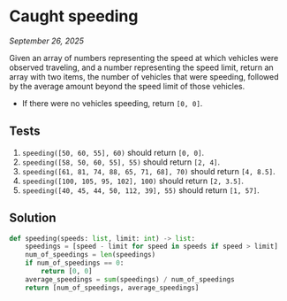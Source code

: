 # Caught speeding
*September 26, 2025*

Given an array of numbers representing the speed at which vehicles were observed traveling, and a number representing the speed limit, return an array with two items, the number of vehicles that were speeding, followed by the average amount beyond the speed limit of those vehicles.

- If there were no vehicles speeding, return `[0, 0]`.

## Tests

1. `speeding([50, 60, 55], 60)` should return `[0, 0]`.
2. `speeding([58, 50, 60, 55], 55)` should return `[2, 4]`.
3. `speeding([61, 81, 74, 88, 65, 71, 68], 70)` should return `[4, 8.5]`.
4. `speeding([100, 105, 95, 102], 100)` should return `[2, 3.5]`.
5. `speeding([40, 45, 44, 50, 112, 39], 55)` should return `[1, 57]`.

## Solution

```python
def speeding(speeds: list, limit: int) -> list:
    speedings = [speed - limit for speed in speeds if speed > limit]
    num_of_speedings = len(speedings)
    if num_of_speedings == 0:
        return [0, 0]
    average_speedings = sum(speedings) / num_of_speedings
    return [num_of_speedings, average_speedings]
```

